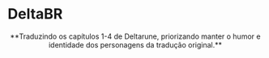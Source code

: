 # DeltaBR
</p>
<p align="center">
**Traduzindo os capítulos 1-4 de Deltarune, priorizando manter o humor e identidade dos personagens da tradução original.**
